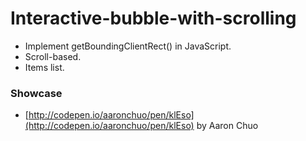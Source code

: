 # Interactive-bubble-with-scrolling
- Implement getBoundingClientRect() in JavaScript.
- Scroll-based.
- Items list.

### Showcase
- [http://codepen.io/aaronchuo/pen/klEso](http://codepen.io/aaronchuo/pen/klEso) by Aaron Chuo
